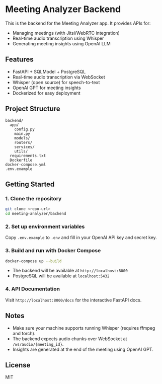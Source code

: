 # Meeting Analyzer Backend

This is the backend for the Meeting Analyzer app. It provides APIs for:
- Managing meetings (with Jitsi/WebRTC integration)
- Real-time audio transcription using Whisper
- Generating meeting insights using OpenAI LLM

## Features

- FastAPI + SQLModel + PostgreSQL
- Real-time audio transcription via WebSocket
- Whisper (open source) for speech-to-text
- OpenAI GPT for meeting insights
- Dockerized for easy deployment

## Project Structure

```
backend/
  app/
    config.py
    main.py
    models/
    routers/
    services/
    utils/
  requirements.txt
  Dockerfile
docker-compose.yml
.env.example
```

## Getting Started

### 1. Clone the repository

```bash
git clone <repo-url>
cd meeting-analyzer/backend
```

### 2. Set up environment variables

Copy `.env.example` to `.env` and fill in your OpenAI API key and secret key.

### 3. Build and run with Docker Compose

```bash
docker-compose up --build
```

- The backend will be available at `http://localhost:8000`
- PostgreSQL will be available at `localhost:5432`

### 4. API Documentation

Visit `http://localhost:8000/docs` for the interactive FastAPI docs.

## Notes

- Make sure your machine supports running Whisper (requires ffmpeg and torch).
- The backend expects audio chunks over WebSocket at `/ws/audio/{meeting_id}`.
- Insights are generated at the end of the meeting using OpenAI GPT.

## License

MIT 